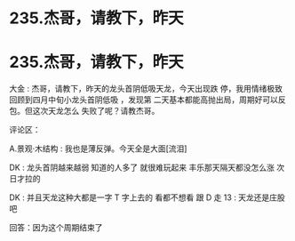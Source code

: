 # 235.杰哥，请教下，昨天

# 235.杰哥，请教下，昨天

大金 : 杰哥，请教下，昨天的龙头首阴低吸天龙，今天出现跌 停，我用情绪极致回顾到四月中旬小龙头首阴低吸 ，发现第 二天基本都能高抛出局，周期好可以反包。但这次天龙怎么 失败了呢？请教杰哥。

评论区：

A.景观·木结构 : 我也是薄反弹。今天全是大面[流泪]

DK : 龙头首阴越来越弱 知道的人多了 就很难玩起来 丰乐那天隔天都没怎么涨 次日才拉的

DK : 并且天龙这种大都是一字 T 字上去的 看都不想看 跟 D 走 13 : 天龙还是庄股吧

回答：因为这个周期结束了